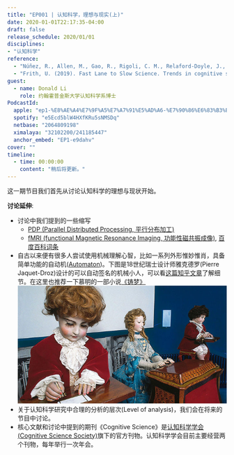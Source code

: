 ```yaml
---
title: "EP001 | 认知科学，理想与现实(上)"
date: 2020-01-01T22:17:35-04:00
draft: false
release_schedule: 2020/01/01
disciplines:
- "认知科学"
reference:
  - "Núñez, R., Allen, M., Gao, R., Rigoli, C. M., Relaford-Doyle, J., & Semenuks, A. (2019). What happened to cognitive science?. Nature human behaviour, 3(8), 782-791."
  - "Frith, U. (2019). Fast Lane to Slow Science. Trends in cognitive sciences."
guest:
  - name: Donald Li
    role: 约翰霍普金斯大学认知科学系博士
PodcastId:
  apple: "ep1-%E8%AE%A4%E7%9F%A5%E7%A7%91%E5%AD%A6-%E7%90%86%E6%83%B3%E4%B8%8E%E7%8E%B0%E7%8A%B6-%E4%B8%8A/id1490374590?i=1000461326608"
  spotify: "e5Ecd5blW4HXfKRu5sNMSDq"
  netbase: "2064809198"
  ximalaya: "32102200/241185447"
  anchor_embed: "EP1-e9dahv"
cover: ""
timeline:
  - time: 00:00:00
    content: "稍后将更新。"
---
```


这一期节目我们首先从讨论认知科学的理想与现状开始。

**讨论延伸**:

- 讨论中我们提到的一些缩写
  - [PDP (Parallel Distributed Processing, 平行分布加工)](https://stanford.edu/~jlmcc/papers/PDP/Chapter1.pdf)
  - [fMRI (functional Magnetic Resonance Imaging, 功能性磁共振成像)](https://en.wikipedia.org/wiki/Functional_magnetic_resonance_imaging), [百度百科词条](https://baike.baidu.com/item/fmri)
- 自古以来便有很多人尝试使用机械理解心智，比如一系列外形惟妙惟肖，具备简单功能的自动机([Automaton](https://en.wikipedia.org/wiki/Automaton))。下图是18世纪瑞士设计师雅克德罗(Pierre Jaquet-Droz)设计的可以自动签名的机械小人，可以看[这篇知乎文章](https://zhuanlan.zhihu.com/p/35704370)了解细节。在这里也推荐一下慕明的一部小说[《铸梦》](https://read.douban.com/ebook/126216825/?dct=w&type=publish&dcc=126216825&dcm=douban&dcs=updates)
![automaton](/assets/images/01/automaton.jpg)
- 关于认知科学研究中合理的分析的层次(Level of analysis)，我们会在将来的节目中讨论。
- 核心文献和讨论中提到的期刊《Cognitive Science》是[认知科学学会(Cognitive Science Society)](https://cognitivesciencesociety.org/)旗下的官方刊物。认知科学学会目前主要经营两个刊物，每年举行一次年会。
